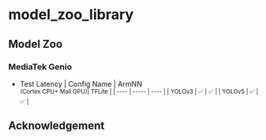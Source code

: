 # model_zoo_library
## Model Zoo
### MediaTek Genio

* Test Latency
  |    Config Name   | ArmNN<br><sup>(Cortex CPU+ Mali GPU)|      TFLite      |
  |         ----     |         -----          |       ----       |
  |  YOLOv3          |  :white_check_mark: |  :white_check_mark: |
  |  YOLOv5          |  :white_check_mark: |  :white_check_mark: |



## Acknowledgement
